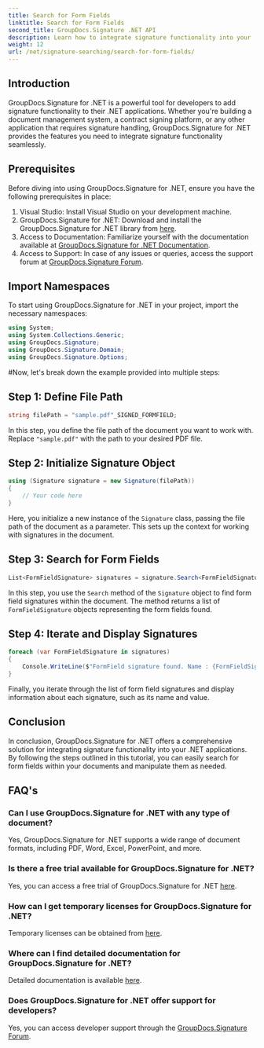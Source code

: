 ```yaml
---
title: Search for Form Fields
linktitle: Search for Form Fields
second_title: GroupDocs.Signature .NET API
description: Learn how to integrate signature functionality into your .NET applications with GroupDocs.Signature for .NET. Follow our step-by-step for seamless document management.
weight: 12
url: /net/signature-searching/search-for-form-fields/
---
```

## Introduction
GroupDocs.Signature for .NET is a powerful tool for developers to add signature functionality to their .NET applications. Whether you're building a document management system, a contract signing platform, or any other application that requires signature handling, GroupDocs.Signature for .NET provides the features you need to integrate signature functionality seamlessly.
## Prerequisites
Before diving into using GroupDocs.Signature for .NET, ensure you have the following prerequisites in place:
1. Visual Studio: Install Visual Studio on your development machine.
2. GroupDocs.Signature for .NET: Download and install the GroupDocs.Signature for .NET library from [here](https://releases.groupdocs.com/signature/net/).
3. Access to Documentation: Familiarize yourself with the documentation available at [GroupDocs.Signature for .NET Documentation](https://tutorials.groupdocs.com/signature/net/).
4. Access to Support: In case of any issues or queries, access the support forum at [GroupDocs.Signature Forum](https://forum.groupdocs.com/c/signature/13).

## Import Namespaces
To start using GroupDocs.Signature for .NET in your project, import the necessary namespaces:
```csharp
using System;
using System.Collections.Generic;
using GroupDocs.Signature;
using GroupDocs.Signature.Domain;
using GroupDocs.Signature.Options;
```
#Now, let's break down the example provided into multiple steps:
## Step 1: Define File Path
```csharp
string filePath = "sample.pdf"_SIGNED_FORMFIELD;
```
In this step, you define the file path of the document you want to work with. Replace `"sample.pdf"` with the path to your desired PDF file.
## Step 2: Initialize Signature Object
```csharp
using (Signature signature = new Signature(filePath))
{
    // Your code here
}
```
Here, you initialize a new instance of the `Signature` class, passing the file path of the document as a parameter. This sets up the context for working with signatures in the document.
## Step 3: Search for Form Fields
```csharp
List<FormFieldSignature> signatures = signature.Search<FormFieldSignature>(SignatureType.FormField);
```
In this step, you use the `Search` method of the `Signature` object to find form field signatures within the document. The method returns a list of `FormFieldSignature` objects representing the form fields found.
## Step 4: Iterate and Display Signatures
```csharp
foreach (var FormFieldSignature in signatures)
{
    Console.WriteLine($"FormField signature found. Name : {FormFieldSignature.Name}. Value: {FormFieldSignature.Value}");
}
```
Finally, you iterate through the list of form field signatures and display information about each signature, such as its name and value.

## Conclusion
In conclusion, GroupDocs.Signature for .NET offers a comprehensive solution for integrating signature functionality into your .NET applications. By following the steps outlined in this tutorial, you can easily search for form fields within your documents and manipulate them as needed.
## FAQ's
### Can I use GroupDocs.Signature for .NET with any type of document?
Yes, GroupDocs.Signature for .NET supports a wide range of document formats, including PDF, Word, Excel, PowerPoint, and more.
### Is there a free trial available for GroupDocs.Signature for .NET?
Yes, you can access a free trial of GroupDocs.Signature for .NET [here](https://releases.groupdocs.com/).
### How can I get temporary licenses for GroupDocs.Signature for .NET?
Temporary licenses can be obtained from [here](https://purchase.groupdocs.com/temporary-license/).
### Where can I find detailed documentation for GroupDocs.Signature for .NET?
Detailed documentation is available [here](https://tutorials.groupdocs.com/signature/net/).
### Does GroupDocs.Signature for .NET offer support for developers?
Yes, you can access developer support through the [GroupDocs.Signature Forum](https://forum.groupdocs.com/c/signature/13).
